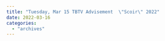 ```yaml
---
title: "Tuesday, Mar 15 TBTV Advisement  \"Scoir\" 2022"
date: 2022-03-16
categories: 
  - "archives"
---
```



